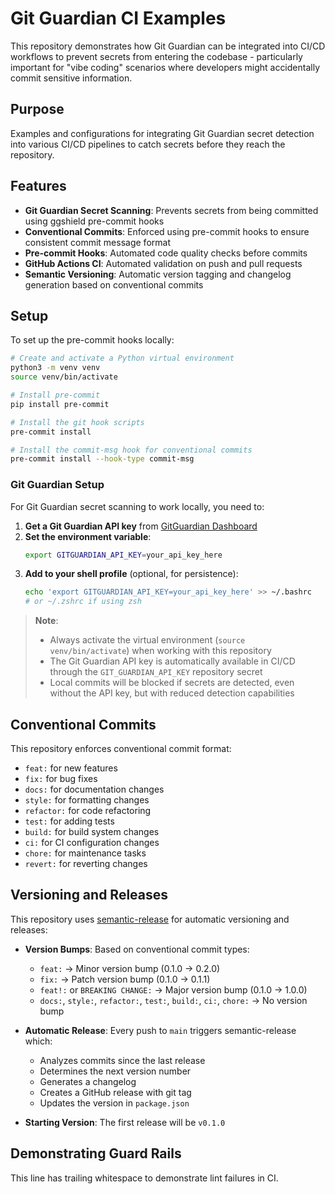 # Git Guardian CI Examples

This repository demonstrates how Git Guardian can be integrated into CI/CD workflows to prevent secrets from entering the codebase - particularly important for "vibe coding" scenarios where developers might accidentally commit sensitive information.

## Purpose

Examples and configurations for integrating Git Guardian secret detection into various CI/CD pipelines to catch secrets before they reach the repository.

## Features

- **Git Guardian Secret Scanning**: Prevents secrets from being committed using ggshield pre-commit hooks
- **Conventional Commits**: Enforced using pre-commit hooks to ensure consistent commit message format
- **Pre-commit Hooks**: Automated code quality checks before commits
- **GitHub Actions CI**: Automated validation on push and pull requests
- **Semantic Versioning**: Automatic version tagging and changelog generation based on conventional commits

## Setup

To set up the pre-commit hooks locally:

```bash
# Create and activate a Python virtual environment
python3 -m venv venv
source venv/bin/activate

# Install pre-commit
pip install pre-commit

# Install the git hook scripts
pre-commit install

# Install the commit-msg hook for conventional commits
pre-commit install --hook-type commit-msg
```

### Git Guardian Setup

For Git Guardian secret scanning to work locally, you need to:

1. **Get a Git Guardian API key** from [GitGuardian Dashboard](https://dashboard.gitguardian.com/)
2. **Set the environment variable**:
   ```bash
   export GITGUARDIAN_API_KEY=your_api_key_here
   ```
3. **Add to your shell profile** (optional, for persistence):
   ```bash
   echo 'export GITGUARDIAN_API_KEY=your_api_key_here' >> ~/.bashrc
   # or ~/.zshrc if using zsh
   ```

> **Note**:
> - Always activate the virtual environment (`source venv/bin/activate`) when working with this repository
> - The Git Guardian API key is automatically available in CI/CD through the `GIT_GUARDIAN_API_KEY` repository secret
> - Local commits will be blocked if secrets are detected, even without the API key, but with reduced detection capabilities

## Conventional Commits

This repository enforces conventional commit format:
- `feat:` for new features
- `fix:` for bug fixes
- `docs:` for documentation changes
- `style:` for formatting changes
- `refactor:` for code refactoring
- `test:` for adding tests
- `build:` for build system changes
- `ci:` for CI configuration changes
- `chore:` for maintenance tasks
- `revert:` for reverting changes

## Versioning and Releases

This repository uses [semantic-release](https://semantic-release.gitbook.io/) for automatic versioning and releases:

- **Version Bumps**: Based on conventional commit types:
  - `feat:` → Minor version bump (0.1.0 → 0.2.0)
  - `fix:` → Patch version bump (0.1.0 → 0.1.1)
  - `feat!:` or `BREAKING CHANGE:` → Major version bump (0.1.0 → 1.0.0)
  - `docs:`, `style:`, `refactor:`, `test:`, `build:`, `ci:`, `chore:` → No version bump

- **Automatic Release**: Every push to `main` triggers semantic-release which:
  - Analyzes commits since the last release
  - Determines the next version number
  - Generates a changelog
  - Creates a GitHub release with git tag
  - Updates the version in `package.json`

- **Starting Version**: The first release will be `v0.1.0`

## Demonstrating Guard Rails    

This line has trailing whitespace to demonstrate lint failures in CI.
